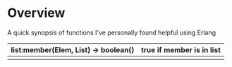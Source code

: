 # Overview

A quick synopsis of functions I've personally found helpful using Erlang





| list:member\(Elem, List\) -&gt; boolean\(\) | true if member is in list |
| :--- | :--- |
|  |  |





